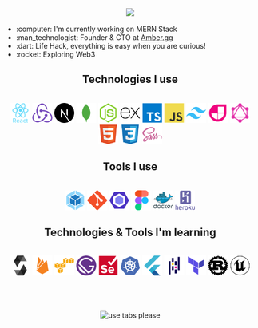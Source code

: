 <div align="center">
<img src="https://media.giphy.com/media/hvRJCLFzcasrR4ia7z/giphy.gif" width="10%">
</div>

<ul>
<li> :computer: I'm currently working on MERN Stack </li>
<li> :man_technologist: Founder & CTO at <a href="https://www.amber.gg" alt="Amber.gg"/>Amber.gg</a> </li>
<li> :dart: Life Hack, everything is easy when you are curious! </li>
<li> :rocket: Exploring Web3 </li>
</ul>

<h2 align="center">Technologies I use</h2>
<div align="center">
	<br />
	<img src="https://raw.githubusercontent.com/devicons/devicon/master/icons/react/react-original-wordmark.svg" alt="react" width="40" height="40" />
	<img src="https://raw.githubusercontent.com/devicons/devicon/master/icons/redux/redux-original.svg" alt="redux" width="40" height="40" />
	<img src="https://raw.githubusercontent.com/devicons/devicon/master/icons/nextjs/nextjs-original.svg" alt="sass" width="40" height="40" />
	<img src="https://raw.githubusercontent.com/devicons/devicon/master/icons/mongodb/mongodb-plain.svg" alt="mongodb" width="40" height="40" />
	<img src="https://raw.githubusercontent.com/devicons/devicon/master/icons/nodejs/nodejs-plain.svg" alt="nodejs" width="40" height="40" />
	<img src="https://raw.githubusercontent.com/devicons/devicon/master/icons/express/express-original.svg" alt="express" width="40" height="40" />
	<img src="https://raw.githubusercontent.com/devicons/devicon/master/icons/typescript/typescript-plain.svg" alt="typescript" width="40" height="40" />
	<img src="https://raw.githubusercontent.com/devicons/devicon/master/icons/javascript/javascript-original.svg" alt="javascript" width="40" height="40" />
	<img src="https://raw.githubusercontent.com/devicons/devicon/master/icons/tailwindcss/tailwindcss-plain.svg" alt="tailwindcss" width="40" height="40" />
	<img src="https://raw.githubusercontent.com/devicons/devicon/master/icons/jamstack/jamstack-original.svg" alt="jamstack" width="40" height="40" />
	<img src="https://raw.githubusercontent.com/devicons/devicon/master/icons/graphql/graphql-plain.svg" alt="graphql" width="40" height="40" />
	<img src="https://raw.githubusercontent.com/devicons/devicon/master/icons/html5/html5-original.svg" alt="html5" width="40" height="40" />
	<img src="https://raw.githubusercontent.com/devicons/devicon/master/icons/css3/css3-original.svg" alt="css3" width="40" height="40" />
	<img src="https://raw.githubusercontent.com/devicons/devicon/master/icons/sass/sass-original.svg" alt="sass" width="40" height="40" />
</div>

<h2 align="center">Tools I use</h2>
<div align="center">
	<br />
	<img src="https://raw.githubusercontent.com/devicons/devicon/master/icons/webpack/webpack-original.svg" alt="webpack" width="40" height="40"/>
	<img src="https://raw.githubusercontent.com/devicons/devicon/master/icons/git/git-original.svg" alt="git" width="40" height="40" />
	<img src="https://raw.githubusercontent.com/devicons/devicon/master/icons/eslint/eslint-original.svg" alt="eslint" width="40" height="40" />
	<img src="https://raw.githubusercontent.com/devicons/devicon/master/icons/figma/figma-original.svg" alt="figma" width="40" height="40" />
	<img src="https://raw.githubusercontent.com/devicons/devicon/master/icons/docker/docker-original-wordmark.svg" alt="aws" width="40" height="40" />
	<img src="https://raw.githubusercontent.com/devicons/devicon/master/icons/heroku/heroku-plain-wordmark.svg" alt="heroku" width="40" height="40" />
</div>

<h2 align="center">Technologies & Tools I'm learning</h2>
<div align="center">
	<br />
	<img src="https://raw.githubusercontent.com/devicons/devicon/master/icons/solidity/solidity-original.svg" alt="solidity" width="40" height="40" />
	<img src="https://raw.githubusercontent.com/devicons/devicon/master/icons/firebase/firebase-plain.svg" alt="firebase" width="40" height="40" />
	<img src="https://raw.githubusercontent.com/devicons/devicon/master/icons/amazonwebservices/amazonwebservices-original.svg" alt="aws" width="40" height="40" />
	<img src="https://raw.githubusercontent.com/devicons/devicon/master/icons/gatsby/gatsby-plain.svg" alt="gatsby" width="40" height="40" />
	<img src="https://raw.githubusercontent.com/devicons/devicon/master/icons/selenium/selenium-original.svg" alt="selenium" width="40" height="40" />
	<img src="https://raw.githubusercontent.com/devicons/devicon/master/icons/kubernetes/kubernetes-plain.svg" alt="kubernetes" width="40" height="40" />
	<img src="https://raw.githubusercontent.com/devicons/devicon/master/icons/flutter/flutter-original.svg" alt="flutter" width="40" height="40" />
	<img src="https://raw.githubusercontent.com/devicons/devicon/master/icons/pandas/pandas-original.svg" alt="pandas" width="40" height="40" />
	<img src="https://raw.githubusercontent.com/devicons/devicon/master/icons/terraform/terraform-original.svg" alt="terraform" width="40" height="40" />
	<img src="https://raw.githubusercontent.com/devicons/devicon/master/icons/rust/rust-plain.svg" alt="rust" width="40" height="40" />
	<img src="https://raw.githubusercontent.com/devicons/devicon/master/icons/unrealengine/unrealengine-original.svg" alt="unrealengine" width="40" height="40" />
</div>
<br /><br /><br /><br />
<div align="center">
  <img src="https://www.mandatory.com/assets/uploads/gallery/silicon-valley-gifs/sv-1.gif" alt="use tabs please" width="500">
</div>
